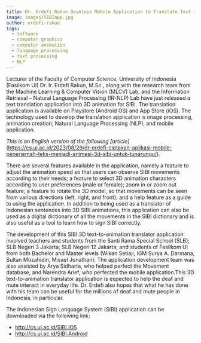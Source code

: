 ```yaml
---
title: Dr. Erdefi Rakun Develops Mobile Application to Translate Text into 3D Animation SIBI for the Deaf
image: images/SIBIapp.jpg
author: erdefi-rakun
tags:
  - software
  - computer graphics
  - computer animation
  - language processing
  - text processing
  - NLP
---
```


<!-- excerpt start -->
Lecturer of the Faculty of Computer Science, University of Indonesia (Fasilkom UI) Dr. Ir. Erdefi Rakun, M.Sc., along with the research team from the Machine Learning & Computer Vision (MLCV) Lab, and the Information Retrieval – Natural Language Processing (IR-NLP) Lab have just released a text translation application into 3D animation for SIBI. The translation application is available on Playstore (Android OS) and App Store (iOS). The technology used to develop the translation application is image processing, animation creation, Natural Language Processing (NLP), and mobile application.
<!-- excerpt end -->

_This is an English version of the following [article]_(https://cs.ui.ac.id/2023/08/29/dr-erdefi-ciptakan-aplikasi-mobile-penerjemah-teks-menjadi-animasi-3d-sibi-untuk-tunarungu/).

There are several features available in the application, namely a feature to adjust the animation speed so that users can observe SIBI movements according to their needs; a feature to select 3D animation characters according to user preferences (male or female); zoom in or zoom out feature; a feature to rotate the 3D model, so that movements can be seen from various directions (left, right, and front); and a help feature as a guide to using the application. In addition to being used as a translator of Indonesian sentences into 3D SIBI animations, this application can also be used as a digital dictionary of all the movements in the SIBI dictionary and is also useful as a tool to learn how to sign SIBI correctly.

The development of this SIBI 3D text-to-animation translator application involved teachers and students from the Santi Rama Special School (SLB); SLB Negeri 3 Jakarta; SLB Negeri 12 Jakarta; and students of Fasilkom UI from both Bachelor and Master levels (Wikan Setiaji, IGM Surya A. Darmana, Sultan Muzahidin, Misael Jonathan). The application development team was also assisted by Arya Sidharta, who helped perfect the Movement database, and Narendra Arief, who perfected the mobile application.This 3D text-to-animation translator application is expected to help the deaf and mute interact in everyday life. Dr. Erdefi also hopes that what he has done with his team can be useful for the millions of deaf and mute people in Indonesia, in particular.

The Indonesian Sign Language System (SIBI) application can be downloaded via the following link:
- http://cs.ui.ac.id/SIBI.IOS
- http://cs.ui.ac.id/SIBI.Android
